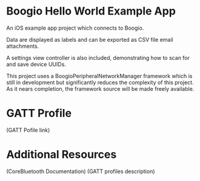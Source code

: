 # Boogio Hello World Example App
An iOS example app project which connects to Boogio.

Data are displayed as labels and can be exported as CSV file email attachments.

A settings view controller is also included, demonstrating how to scan for and save device UUIDs.

This project uses a BoogioPeripheralNetworkManager framework which is still in development but significantly reduces the complexity of this project. As it nears completion, the framework source will be made freely available. 

# GATT Profile

(GATT Pofile link)


# Additional Resources

(CoreBluetooth Documentation)
(GATT profiles description)